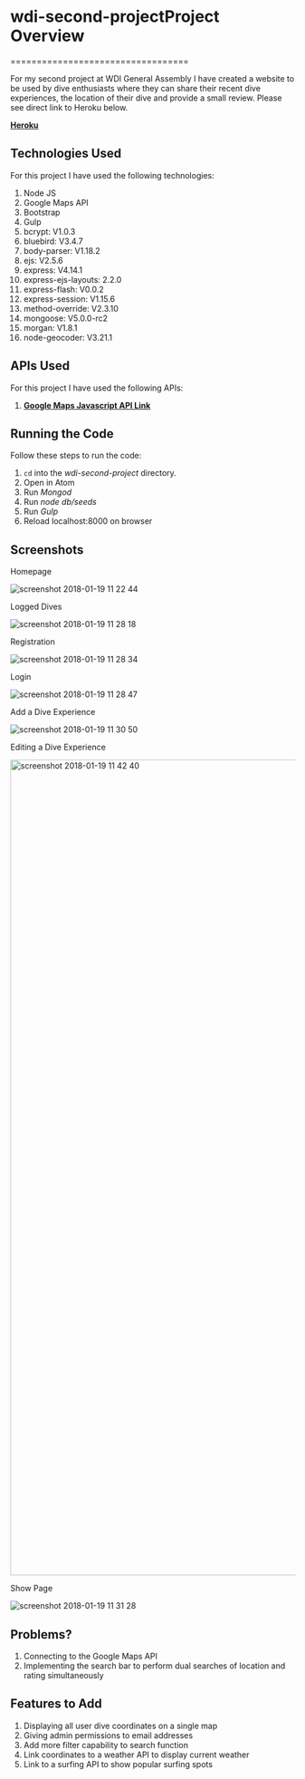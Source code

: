 # wdi-second-projectProject Overview
==================================

For my  second project at WDI General Assembly I have created a website to be used by dive enthusiasts where they can share their recent dive experiences, the location of their dive and provide a small review.   Please see direct link to Heroku below.

[**Heroku**](https://peaceful-everglades-97488.herokuapp.com/ "Title")

Technologies Used
-----------

For this project I have used the following technologies:

1. Node JS
2. Google Maps API
2. Bootstrap
3. Gulp
2. bcrypt: V1.0.3
3. bluebird: V3.4.7
4. body-parser: V1.18.2
5. ejs: V2.5.6
6. express: V4.14.1
7. express-ejs-layouts: 2.2.0
8. express-flash: V0.0.2
9. express-session: V1.15.6
10. method-override: V2.3.10
11. mongoose: V5.0.0-rc2
12. morgan: V1.8.1
13. node-geocoder: V3.21.1

APIs Used
-----------

For this project I have used the following APIs:

1. [**Google Maps Javascript API Link**](https://peaceful-everglades-97488.herokuapp.com/ "Title")



Running the Code
----------------

Follow these steps to run the code:

1. `cd` into the _wdi-second-project_ directory.
2. Open in Atom
1. Run _Mongod_
2. Run _node db/seeds_
3. Run _Gulp_
4. Reload localhost:8000 on browser

Screenshots
----------------

Homepage

![screenshot 2018-01-19 11 22 44](https://user-images.githubusercontent.com/32818032/35149079-b5ea1192-fd0c-11e7-91a5-db0a0a7e1bf6.png)

Logged Dives

![screenshot 2018-01-19 11 28 18](https://user-images.githubusercontent.com/32818032/35149103-c9369be4-fd0c-11e7-9f2a-f6b9abd566dc.png)

Registration

![screenshot 2018-01-19 11 28 34](https://user-images.githubusercontent.com/32818032/35149131-e589aa34-fd0c-11e7-8b0c-2ed38bf0fa60.png)

Login

![screenshot 2018-01-19 11 28 47](https://user-images.githubusercontent.com/32818032/35149137-e917b376-fd0c-11e7-81f2-7181bb8f30b0.png)

Add a Dive Experience

![screenshot 2018-01-19 11 30 50](https://user-images.githubusercontent.com/32818032/35149143-ebf9159e-fd0c-11e7-85fb-99ad72acf03f.png)

Editing a Dive Experience

<img width="1440" alt="screenshot 2018-01-19 11 42 40" src="https://user-images.githubusercontent.com/32818032/35149416-e2a81f20-fd0d-11e7-92be-7611ed06ba49.png">

Show Page

![screenshot 2018-01-19 11 31 28](https://user-images.githubusercontent.com/32818032/35149149-eec2a7c2-fd0c-11e7-994b-fffbcf0e455c.png)



Problems?
---------

1. Connecting to the Google Maps API
2. Implementing the search bar to perform dual searches of location and rating simultaneously


Features to Add
----------------

1. Displaying all user dive coordinates on a single map
2. Giving admin permissions to email addresses
3. Add more filter capability to search function
4. Link coordinates to a weather API to display current weather
5. Link to a surfing API to show popular surfing spots

